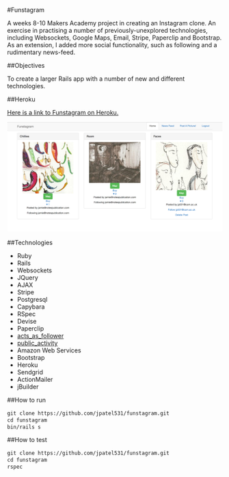 #Funstagram

A weeks 8-10 Makers Academy project in creating an Instagram clone. An exercise in practising a number of previously-unexplored technologies, including Websockets, Google Maps, Email, Stripe, Paperclip and Bootstrap. As an extension, I added more social functionality, such as following and a rudimentary news-feed.

##Objectives

To create a larger Rails app with a number of new and different technologies.

##Heroku

[Here is a link to Funstagram on Heroku.](http://funstagram.herokuapp.com)

![Image 1](https://raw.githubusercontent.com/jpatel531/funstagram/master/funstagram_screenshot.jpg)

##Technologies

* Ruby
* Rails
* Websockets
* JQuery
* AJAX
* Stripe
* Postgresql
* Capybara
* RSpec
* Devise
* Paperclip
* [acts_as_follower](https://github.com/tcocca/acts_as_follower)
* [public_activity](https://github.com/pokonski/public_activity)
* Amazon Web Services
* Bootstrap
* Heroku
* Sendgrid
* ActionMailer
* jBuilder

##How to run

```
git clone https://github.com/jpatel531/funstagram.git
cd funstagram
bin/rails s
```


##How to test

```
git clone https://github.com/jpatel531/funstagram.git
cd funstagram
rspec
```

